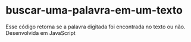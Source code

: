 # buscar-uma-palavra-em-um-texto
Esse código retorna se a palavra digitada foi encontrada no texto ou não. Desenvolvida em JavaScript
